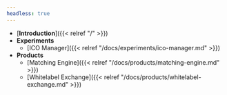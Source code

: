 ```yaml
---
headless: true
---
```


- [**Introduction**]({{< relref "/" >}})
- **Experiments**
  - [ICO Manager]({{< relref "/docs/experiments/ico-manager.md" >}})
- **Products**
  - [Matching Engine]({{< relref "/docs/products/matching-engine.md" >}})
  - [Whitelabel Exchange]({{< relref "/docs/products/whitelabel-exchange.md" >}})
<!-- - [**Blog**]({{< relref "/posts" >}}) -->
